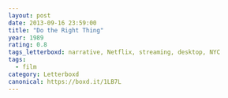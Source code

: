 ```yaml
---
layout: post 
date: 2013-09-16 23:59:00
title: "Do the Right Thing"
year: 1989
rating: 0.8
tags_letterboxd: narrative, Netflix, streaming, desktop, NYC
tags:
  - film
category: Letterboxd
canonical: https://boxd.it/1LB7L
---
```

